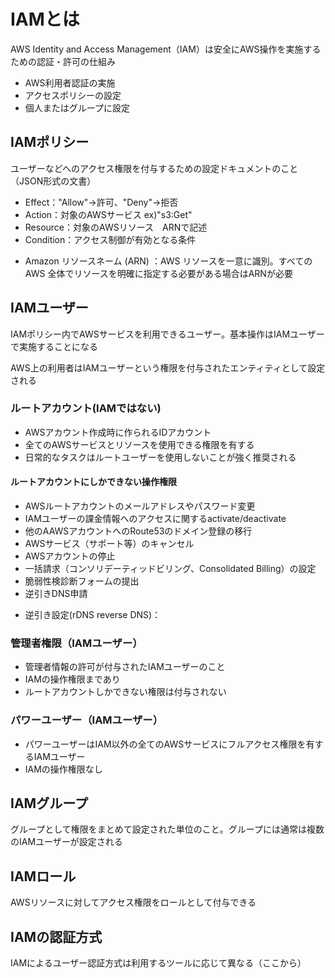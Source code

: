 # IAMとは
AWS Identity and Access Management（IAM）は安全にAWS操作を実施するための認証・許可の仕組み

- AWS利用者認証の実施
- アクセスポリシーの設定
- 個人またはグループに設定

## IAMポリシー
ユーザーなどへのアクセス権限を付与するための設定ドキュメントのこと（JSON形式の文書）
- Effect："Allow"→許可、"Deny"→拒否
- Action：対象のAWSサービス ex)"s3:Get"
- Resource：対象のAWSリソース　ARNで記述
- Condition：アクセス制御が有効となる条件

* Amazon リソースネーム (ARN) ：AWS リソースを一意に識別。すべての AWS 全体でリソースを明確に指定する必要がある場合はARNが必要

## IAMユーザー
IAMポリシー内でAWSサービスを利用できるユーザー。基本操作はIAMユーザーで実施することになる

AWS上の利用者はIAMユーザーという権限を付与されたエンティティとして設定される

### ルートアカウント(IAMではない)
- AWSアカウント作成時に作られるIDアカウント
- 全てのAWSサービスとリソースを使用できる権限を有する
- 日常的なタスクはルートユーザーを使用しないことが強く推奨される

#### ルートアカウントにしかできない操作権限
- AWSルートアカウントのメールアドレスやパスワード変更
- IAMユーザーの課金情報へのアクセスに関するactivate/deactivate
- 他のAAWSアカウントへのRoute53のドメイン登録の移行
- AWSサービス（サポート等）のキャンセル
- AWSアカウントの停止
- 一括請求（コンソリデーティッドビリング、Consolidated Billing）の設定
- 脆弱性検診断フォームの提出
- 逆引きDNS申請

* 逆引き設定(rDNS reverse DNS)：
### 管理者権限（IAMユーザー）
- 管理者情報の許可が付与されたIAMユーザーのこと
- IAMの操作権限まであり
- ルートアカウントしかできない権限は付与されない
### パワーユーザー（IAMユーザー）
- パワーユーザーはIAM以外の全てのAWSサービスにフルアクセス権限を有するIAMユーザー
- IAMの操作権限なし

## IAMグループ
グループとして権限をまとめて設定された単位のこと。グループには通常は複数のIAMユーザーが設定される

## IAMロール
AWSリソースに対してアクセス権限をロールとして付与できる

## IAMの認証方式
IAMによるユーザー認証方式は利用するツールに応じて異なる（ここから）
